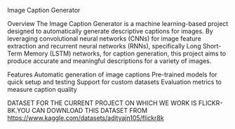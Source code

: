 Image Caption Generator

Overview
The Image Caption Generator is a machine learning-based project designed to automatically generate descriptive captions for images. By leveraging convolutional neural networks (CNNs) for image feature extraction and recurrent neural networks (RNNs), specifically Long Short-Term Memory (LSTM) networks, for caption generation, this project aims to produce accurate and meaningful descriptions for a variety of images.


Features
Automatic generation of image captions
Pre-trained models for quick setup and testing
Support for custom datasets
Evaluation metrics to measure caption quality


DATASET FOR THE CURRENT PROJECT ON WHICH WE WORK IS FLICKR-8K.YOU CAN DOWNLOAD THIS DATASET FROM https://www.kaggle.com/datasets/adityajn105/flickr8k
